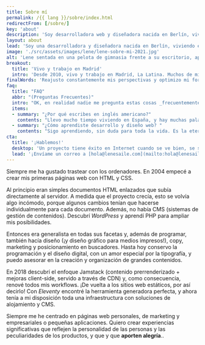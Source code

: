 ```yaml
---
title: Sobre mí
permalink: /{{ lang }}/sobre/index.html
redirectFrom: [/sobre/]
key: 'about'
description: 'Soy desarrolladora web y diseñadora nacida en Berlín, viviendo en Madrid. Llevo desarrollando para la web profesionalmente desde 2008.'
layout: about
lead: 'Soy una desarrolladora y diseñadora nacida en Berlín, viviendo en Madrid. Llevo creando para la web profesionalmente desde 2008. Me especializo en páginas webs creativas a medida.'
image: './src/assets/images/lene/lene-sobre-mi-2021.jpg'
alt: 'Lene sentada en una pelota de gimnasia frente a su escritorio, aparentemente trabajando'
breakout:
  title: 'Vivo y trabajo en Madrid'
  intro: 'Desde 2010, vivo y trabajo en Madrid, La Latina. Muchos de mis clientes se encuentran en España, pero realizo proyectos con gente de todas partes del mundo.'
finalWords: 'Reajusto constantemente mis perspectivas y optimizo mi forma de trabajar. Con cada nuevo proyecto aprendo algo nuevo, y cada nueva página web se convierte en la mejor que he hecho nunca. Mis proyectos tratan de hacer la web (¿el mundo?) un poco mejor, para la gente, y para el planeta.'
faq:
  title: "FAQ"
  abbr: "(Preguntas Frecuentes)"
  intro: "OK, en realidad nadie me pregunta estas cosas _frecuentemente_, pero pensé que las explicaría de todos modos."
  items:
  - summary: "¿Por qué escribes en inglés americano?"
    contents: "Llevo mucho tiempo viviendo en España, y hay muchas palabras en español que se escriben de forma similar al inglés americano: 'color' / 'color', 'organize' / 'organizar'. El español se ha convertido en mi segunda lengua materna, y la ortografía americana me resulta más natural. Dicho esto, probablemente no soy muy constante, y la ortografía británica puede colarse por algún lado."
  - summary: "¿Cómo aprendiste desarrollo y diseño web? "
    contents: "Sigo aprendiendo, sin duda para toda la vida. Es la eterna repetición de aprender y aplicar: construir algo. Y repetirlo una y otra vez. Siempre leo algún libro sobre bash scripts, tipografía, diseños de cuadrículas, JavaScript, componentes web. Leo artículos que la gente de la comunidad proporciona con tanto cariño. Cuando creo un proyecto, siempre intento aprender algo nuevo en el proceso. Y así, con el tiempo, todo se vuelve cada vez más natural, lógico, sencillo y mejor."
cta:
  title: '¡Hablemos!'
  desktop: 'Un proyecto tiene éxito en Internet cuando se ve bien, se siente bien y funciona con tecnología limpia y segura. Desde 2008 creo experiencias web atractivas con atención al detalle.'
  lead: '¡Envíame un correo a [hola@lenesaile.com](mailto:hola@lenesaile.com) y cuéntame tu proyecto, oportunidades o lo que tengas en mente! Siempre estoy dispuesto a charlar.'
---
```


Siempre me ha gustado trastear con los ordenadores. En 2004 empecé a crear mis primeras páginas web con HTML y CSS.

Al principio eran simples documentos HTML enlazados que subía directamente al servidor. A medida que el proyecto crecía, esto se volvía algo incómodo, porque algunos cambios tenían que hacerse individualmente para cada documento. Además, no había CMS (sistemas de gestión de contenidos). Descubrí _WordPress_ y aprendí PHP para ampliar mis posibilidades.

Entonces era generalista en todas sus facetas y, además de programar, también hacía diseño (¡y diseño gráfico para medios impresos!), copy, marketing y posicionamiento en buscadores. Hasta hoy conservo la programación y el diseño digital, con un amor especial por la tipografía, y puedo asesorar en la creación y organización de grandes contenidos.

En 2018 descubrí el enfoque Jamstack (contenido prerrenderizado + mejoras client-side, servido a través de CDN) y, como consecuencia, renové todos mis workflows. ¡De vuelta a los sitios web estáticos, por así decirlo! Con _Eleventy_ encontré la herramienta generadora perfecta, y ahora tenía a mi disposición toda una infraestructura con soluciones de alojamiento y CMS.

Siempre me he centrado en páginas web personales, de marketing y empresariales o pequeñas aplicaciones. Quiero crear experiencias significativas que reflejen la personalidad de las personas y las peculiaridades de los productos, y que y que <sparkly-text class="pl-2xs" number-of-sparkles="5" style="--sparkly-text-color: var(--color-accent)">**aporten alegría**.</sparkly-text>.
